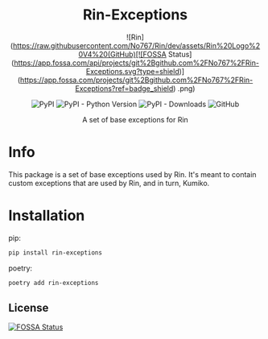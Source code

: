 <div align="center">

# Rin-Exceptions

![Rin](https://raw.githubusercontent.com/No767/Rin/dev/assets/Rin%20Logo%20V4%20(GitHub)[![FOSSA Status](https://app.fossa.com/api/projects/git%2Bgithub.com%2FNo767%2FRin-Exceptions.svg?type=shield)](https://app.fossa.com/projects/git%2Bgithub.com%2FNo767%2FRin-Exceptions?ref=badge_shield)
.png)


![PyPI](https://img.shields.io/pypi/v/rin-exceptions?label=PyPi&logo=pypi&logoColor=white) ![PyPI - Python Version](https://img.shields.io/pypi/pyversions/rin-exceptions?label=Python&logo=python&logoColor=white) ![PyPI - Downloads](https://img.shields.io/pypi/dd/rin-exceptions?label=PyPi%20Downloads&logo=pypi&logoColor=white) ![GitHub](https://img.shields.io/github/license/No767/Rin-Exceptions?label=License&logo=github)

A set of base exceptions for Rin

<div align="left">

# Info

This package is a set of base exceptions used by Rin. It's meant to contain custom exceptions that are used by Rin, and in turn, Kumiko.

# Installation

pip: 

```sh
pip install rin-exceptions
```

poetry:

```sh
poetry add rin-exceptions
```

## License
[![FOSSA Status](https://app.fossa.com/api/projects/git%2Bgithub.com%2FNo767%2FRin-Exceptions.svg?type=large)](https://app.fossa.com/projects/git%2Bgithub.com%2FNo767%2FRin-Exceptions?ref=badge_large)